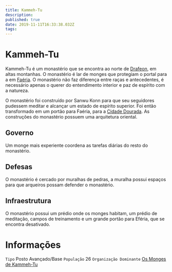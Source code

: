 ```yaml
---
title: Kammeh-Tu
description: 
published: true
date: 2019-11-11T16:33:38.032Z
tags: 
---
```


<!-- SUBTITLE: Visão geral sobre Kammeh-Tu -->

# Kammeh-Tu
Kammeh-Tu é um monastério que se encontra ao norte de [Drafeon](/lugares/plano-material/drafeon#drafeon), em altas montanhas. O monastério é lar de monges que protegiam o portal para a em [Faéria](/lugares/faeria#faeria). O monastério não faz diferença entre raças e antecedentes, é necessário apenas o querer do entendimento interior e paz de espírito com a natureza.

O monastério foi construído por Sanwu Konn para que seu seguidores pudessem meditar e alcançar um estado de espírito superior. Foi então transformado em um portão para Faéria, para a [Cidade Dourada](/lugares/faeria/cidade-dourada#cidade-dourada). As construções do monastério possuem uma arquitetura oriental.

## Governo
Um monge mais experiente coordena as tarefas diárias do resto do monastério.

## Defesas
O monastério é cercado por muralhas de pedras, a muralha possui espaços para que arqueiros possam defender o monastério.

## Infraestrutura
O monastério possui um prédio onde os monges habitam, um prédio de meditação, campos de treinamento e um grande portão para Eféria, que se encontra desativado.

# Informações
`Tipo` Posto Avançado/Base
`População` 26
`Organização Dominante` [Os Monges de Kammeh-Tu](/faccoes/faccoes-independentes/os-monges-de-kammeh-tu#os-monges-de-kammeh-tu)

